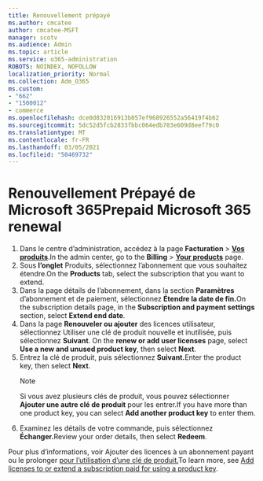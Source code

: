 ```yaml
---
title: Renouvellement prépayé
ms.author: cmcatee
author: cmcatee-MSFT
manager: scotv
ms.audience: Admin
ms.topic: article
ms.service: o365-administration
ROBOTS: NOINDEX, NOFOLLOW
localization_priority: Normal
ms.collection: Adm_O365
ms.custom:
- "662"
- "1500012"
- commerce
ms.openlocfilehash: dce0d832016913b057ef968926552a56419f4b62
ms.sourcegitcommit: 5dc52d5fcb2833fbbc064edb783e609d8eef79c0
ms.translationtype: MT
ms.contentlocale: fr-FR
ms.lasthandoff: 03/05/2021
ms.locfileid: "50469732"
---
```

# <a name="prepaid-microsoft-365-renewal"></a><span data-ttu-id="67a0d-102">Renouvellement Prépayé de Microsoft 365</span><span class="sxs-lookup"><span data-stu-id="67a0d-102">Prepaid Microsoft 365 renewal</span></span>

1. <span data-ttu-id="67a0d-103">Dans le centre d’administration, accédez à la page **Facturation** \> **[Vos produits](https://go.microsoft.com/fwlink/p/?linkid=842054)**.</span><span class="sxs-lookup"><span data-stu-id="67a0d-103">In the admin center, go to the **Billing** \> **[Your products](https://go.microsoft.com/fwlink/p/?linkid=842054)** page.</span></span>
2. <span data-ttu-id="67a0d-104">Sous **l’onglet** Produits, sélectionnez l’abonnement que vous souhaitez étendre.</span><span class="sxs-lookup"><span data-stu-id="67a0d-104">On the **Products** tab, select the subscription that you want to extend.</span></span>
3. <span data-ttu-id="67a0d-105">Dans la page détails de l’abonnement, dans la section **Paramètres** d’abonnement et de paiement, sélectionnez **Étendre la date de fin.**</span><span class="sxs-lookup"><span data-stu-id="67a0d-105">On the subscription details page, in the **Subscription and payment settings** section, select **Extend end date**.</span></span>
4. <span data-ttu-id="67a0d-106">Dans la page **Renouveler ou ajouter** des licences utilisateur, sélectionnez Utiliser une clé de produit nouvelle et inutilisée, puis sélectionnez **Suivant**. </span><span class="sxs-lookup"><span data-stu-id="67a0d-106">On the **renew or add user licenses** page, select **Use a new and unused product key**, then select **Next**.</span></span>
5. <span data-ttu-id="67a0d-107">Entrez la clé de produit, puis sélectionnez **Suivant.**</span><span class="sxs-lookup"><span data-stu-id="67a0d-107">Enter the product key, then select **Next**.</span></span>
    > [!NOTE]
    > <span data-ttu-id="67a0d-108">Si vous avez plusieurs clés de produit, vous pouvez sélectionner **Ajouter une autre clé de produit** pour les entrer.</span><span class="sxs-lookup"><span data-stu-id="67a0d-108">If you have more than one product key, you can select **Add another product key** to enter them.</span></span>
6. <span data-ttu-id="67a0d-109">Examinez les détails de votre commande, puis sélectionnez **Échanger.**</span><span class="sxs-lookup"><span data-stu-id="67a0d-109">Review your order details, then select **Redeem**.</span></span>

<span data-ttu-id="67a0d-110">Pour plus d’informations, voir Ajouter des licences à un abonnement payant ou le prolonger [pour l’utilisation d’une clé de produit.](https://docs.microsoft.com/microsoft-365/commerce/licenses/add-licenses-using-product-key)</span><span class="sxs-lookup"><span data-stu-id="67a0d-110">To learn more, see [Add licenses to or extend a subscription paid for using a product key](https://docs.microsoft.com/microsoft-365/commerce/licenses/add-licenses-using-product-key).</span></span>